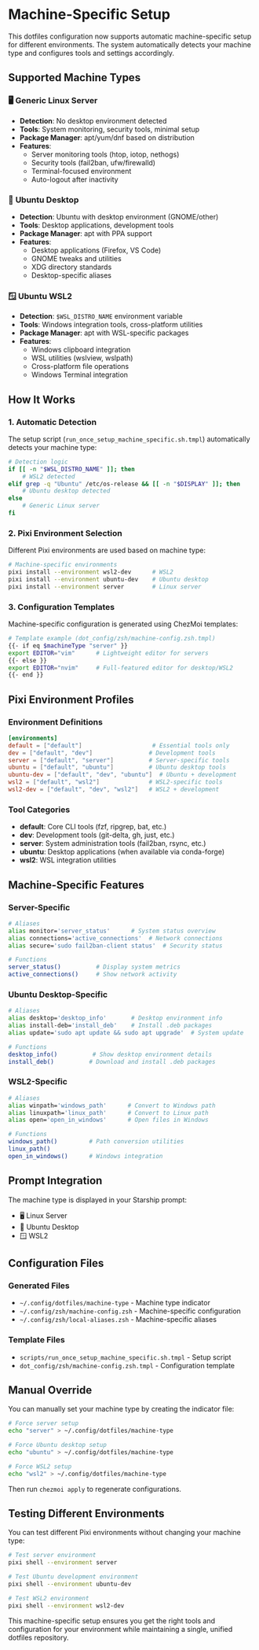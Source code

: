 # Machine-Specific Setup

This dotfiles configuration now supports automatic machine-specific setup for different environments. The system automatically detects your machine type and configures tools and settings accordingly.

## Supported Machine Types

### 🖥️ **Generic Linux Server**
- **Detection**: No desktop environment detected
- **Tools**: System monitoring, security tools, minimal setup
- **Package Manager**: apt/yum/dnf based on distribution
- **Features**:
  - Server monitoring tools (htop, iotop, nethogs)
  - Security tools (fail2ban, ufw/firewalld)
  - Terminal-focused environment
  - Auto-logout after inactivity

### 🐧 **Ubuntu Desktop**
- **Detection**: Ubuntu with desktop environment (GNOME/other)
- **Tools**: Desktop applications, development tools
- **Package Manager**: apt with PPA support
- **Features**:
  - Desktop applications (Firefox, VS Code)
  - GNOME tweaks and utilities
  - XDG directory standards
  - Desktop-specific aliases

### 🪟 **Ubuntu WSL2**
- **Detection**: `$WSL_DISTRO_NAME` environment variable
- **Tools**: Windows integration tools, cross-platform utilities
- **Package Manager**: apt with WSL-specific packages
- **Features**:
  - Windows clipboard integration
  - WSL utilities (wslview, wslpath)
  - Cross-platform file operations
  - Windows Terminal integration

## How It Works

### 1. **Automatic Detection**
The setup script (`run_once_setup_machine_specific.sh.tmpl`) automatically detects your machine type:

```bash
# Detection logic
if [[ -n "$WSL_DISTRO_NAME" ]]; then
    # WSL2 detected
elif grep -q "Ubuntu" /etc/os-release && [[ -n "$DISPLAY" ]]; then
    # Ubuntu desktop detected
else
    # Generic Linux server
fi
```

### 2. **Pixi Environment Selection**
Different Pixi environments are used based on machine type:

```bash
# Machine-specific environments
pixi install --environment wsl2-dev      # WSL2
pixi install --environment ubuntu-dev    # Ubuntu desktop
pixi install --environment server        # Linux server
```

### 3. **Configuration Templates**
Machine-specific configuration is generated using ChezMoi templates:

```bash
# Template example (dot_config/zsh/machine-config.zsh.tmpl)
{{- if eq $machineType "server" }}
export EDITOR="vim"      # Lightweight editor for servers
{{- else }}
export EDITOR="nvim"     # Full-featured editor for desktop/WSL2
{{- end }}
```

## Pixi Environment Profiles

### Environment Definitions
```toml
[environments]
default = ["default"]                    # Essential tools only
dev = ["default", "dev"]                # Development tools
server = ["default", "server"]          # Server-specific tools
ubuntu = ["default", "ubuntu"]          # Ubuntu desktop tools
ubuntu-dev = ["default", "dev", "ubuntu"]  # Ubuntu + development
wsl2 = ["default", "wsl2"]              # WSL2-specific tools
wsl2-dev = ["default", "dev", "wsl2"]   # WSL2 + development
```

### Tool Categories
- **default**: Core CLI tools (fzf, ripgrep, bat, etc.)
- **dev**: Development tools (git-delta, gh, just, etc.)
- **server**: System administration tools (fail2ban, rsync, etc.)
- **ubuntu**: Desktop applications (when available via conda-forge)
- **wsl2**: WSL integration utilities

## Machine-Specific Features

### Server-Specific
```bash
# Aliases
alias monitor='server_status'      # System status overview
alias connections='active_connections'  # Network connections
alias secure='sudo fail2ban-client status'  # Security status

# Functions
server_status()          # Display system metrics
active_connections()     # Show network activity
```

### Ubuntu Desktop-Specific
```bash
# Aliases
alias desktop='desktop_info'       # Desktop environment info
alias install-deb='install_deb'    # Install .deb packages
alias update='sudo apt update && sudo apt upgrade'  # System update

# Functions
desktop_info()          # Show desktop environment details
install_deb()          # Download and install .deb packages
```

### WSL2-Specific
```bash
# Aliases
alias winpath='windows_path'      # Convert to Windows path
alias linuxpath='linux_path'      # Convert to Linux path
alias open='open_in_windows'      # Open files in Windows

# Functions
windows_path()         # Path conversion utilities
linux_path()
open_in_windows()      # Windows integration
```

## Prompt Integration

The machine type is displayed in your Starship prompt:
- 🖥️ Linux Server
- 🐧 Ubuntu Desktop  
- 🪟 WSL2

## Configuration Files

### Generated Files
- `~/.config/dotfiles/machine-type` - Machine type indicator
- `~/.config/zsh/machine-config.zsh` - Machine-specific configuration
- `~/.config/zsh/local-aliases.zsh` - Machine-specific aliases

### Template Files
- `scripts/run_once_setup_machine_specific.sh.tmpl` - Setup script
- `dot_config/zsh/machine-config.zsh.tmpl` - Configuration template

## Manual Override

You can manually set your machine type by creating the indicator file:

```bash
# Force server setup
echo "server" > ~/.config/dotfiles/machine-type

# Force Ubuntu desktop setup
echo "ubuntu" > ~/.config/dotfiles/machine-type

# Force WSL2 setup
echo "wsl2" > ~/.config/dotfiles/machine-type
```

Then run `chezmoi apply` to regenerate configurations.

## Testing Different Environments

You can test different Pixi environments without changing your machine type:

```bash
# Test server environment
pixi shell --environment server

# Test Ubuntu development environment
pixi shell --environment ubuntu-dev

# Test WSL2 environment
pixi shell --environment wsl2-dev
```

This machine-specific setup ensures you get the right tools and configuration for your environment while maintaining a single, unified dotfiles repository.
